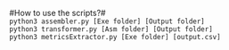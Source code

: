 #How to use the scripts?# <br>
`python3 assembler.py [Exe folder] [Output folder]`<br>
`python3 transformer.py [Asm folder] [Output folder]`<br>
`python3 metricsExtractor.py [Exe folder] [output.csv]`

